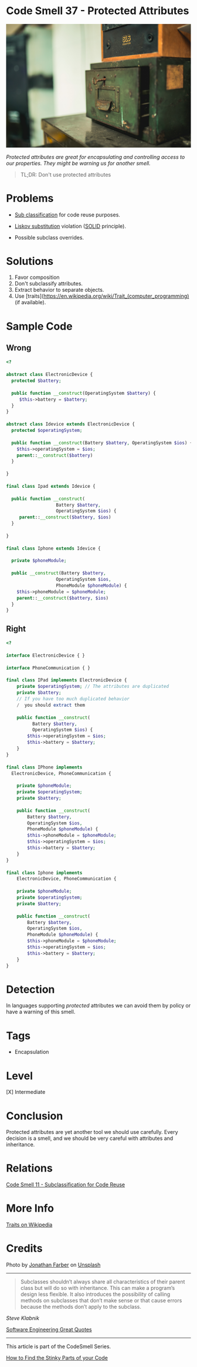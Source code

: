 # Code Smell 37 - Protected Attributes

![Code Smell 37 - Protected Attributes](Code%20Smell%2037%20-%20Protected%20Attributes.jpg)

*Protected attributes are great for encapsulating and controlling access to our properties. They might be warning us for another smell.*

> TL;DR: Don't use protected attributes

# Problems

- [Sub classification](https://github.com/mcsee/Software-Design-Articles/tree/main/Articles/Code%20Smells/Code%20Smell%2011%20-%20Subclassification%20for%20Code%20Reuse/readme.md) for code reuse purposes.

- [Liskov substitution](https://en.wikipedia.org/wiki/Liskov_substitution_principle) violation ([SOLID](https://en.wikipedia.org/wiki/SOLID) principle).

- Possible subclass overrides.

# Solutions

1. Favor composition
2. Don't subclassify attributes.
3. Extract behavior to separate objects.
4. Use [traits](https://en.wikipedia.org/wiki/Trait_(computer_programming) (if available).

# Sample Code

## Wrong

<!-- [Gist Url](https://gist.github.com/mcsee/b599977d400cf92eda495f5f5011fb97) -->

```php
<?

abstract class ElectronicDevice {
  protected $battery;

  public function __construct(OperatingSystem $battery) {
     $this->battery = $battery;
  }
}

abstract class Idevice extends ElectronicDevice {
  protected $operatingSystem;

  public function __construct(Battery $battery, OperatingSystem $ios) {
    $this->operatingSystem = $ios;
    parent::__construct($battery)
  }

}

final class Ipad extends Idevice {

  public function __construct(
                   Battery $battery,
                   OperatingSystem $ios) {
     parent::__construct($battery, $ios)
  }

}

final class Iphone extends Idevice {

  private $phoneModule;
 
  public __construct(Battery $battery, 
                   OperatingSystem $ios,
                   PhoneModule $phoneModule) {
    $this->phoneModule = $phoneModule;
    parent::__construct($battery, $ios)
  }
}
```

## Right

<!-- [Gist Url](https://gist.github.com/mcsee/def8678faff1e1952e7ad43b70f1b6da) -->

```php
<?

interface ElectronicDevice { }

interface PhoneCommunication { }

final class IPad implements ElectronicDevice {
    private $operatingSystem; // The attributes are duplicated
    private $battery; 
    // If you have too much duplicated behavior 
    /  you should extract them

    public function __construct(
          Battery $battery, 
          OperatingSystem $ios) {
        $this->operatingSystem = $ios;
        $this->battery = $battery;
    }
}

final class IPhone implements
  ElectronicDevice, PhoneCommunication {
    
    private $phoneModule;
    private $operatingSystem;
    private $battery;

    public function __construct(
        Battery $battery, 
        OperatingSystem $ios,
        PhoneModule $phoneModule) {
        $this->phoneModule = $phoneModule;
        $this->operatingSystem = $ios;
        $this->battery = $battery;
    }
}

final class Iphone implements 
    ElectronicDevice, PhoneCommunication {

    private $phoneModule;
    private $operatingSystem;
    private $battery;

    public function __construct(
        Battery $battery, 
        OperatingSystem $ios,
        PhoneModule $phoneModule) {
        $this->phoneModule = $phoneModule;
        $this->operatingSystem = $ios;
        $this->battery = $battery;
    }
}
```

# Detection

In languages supporting *protected* attributes we can avoid them by policy or have a warning of this smell.

# Tags

- Encapsulation

# Level

[X] Intermediate

# Conclusion

Protected attributes are yet another tool we should use carefully. Every decision is a smell, and we should be very careful with attributes and inheritance.

# Relations

[Code Smell 11 - Subclassification for Code Reuse](https://github.com/mcsee/Software-Design-Articles/tree/main/Articles/Code%20Smells/Code%20Smell%2011%20-%20Subclassification%20for%20Code%20Reuse/readme.md)

# More Info

[Traits on Wikipedia](https://en.wikipedia.org/wiki/Trait_%28computer_programming%29)

# Credits

Photo by [Jonathan Farber](https://unsplash.com/@farber) on [Unsplash](https://unsplash.com/s/photos/safe-box)

* * *

> Subclasses shouldn’t always share all characteristics of their parent class but will do so with inheritance. This can make a program’s design less flexible. It also introduces the possibility of calling methods on subclasses that don’t make sense or that cause errors because the methods don’t apply to the subclass.

_Steve Klabnik_

[Software Engineering Great Quotes](https://github.com/mcsee/Software-Design-Articles/tree/main/Articles/Quotes/Software%20Engineering%20Great%20Quotes/readme.md)

* * *

This article is part of the CodeSmell Series.

[How to Find the Stinky Parts of your Code](https://github.com/mcsee/Software-Design-Articles/tree/main/Articles/Code%20Smells/How%20to%20Find%20the%20Stinky%20parts%20of%20your%20Code/readme.md)